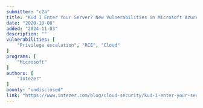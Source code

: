 ```yaml
---
submitter: "c2a"
title: "Kud I Enter Your Server? New Vulnerabilities in Microsoft Azure"
date: "2020-10-08"
added: "2024-11-03"
description: ""
vulnerabilities: [
    "Privilege escalation", "RCE", "Cloud"
]
programs: [
    "Microsoft"
]
authors: [
    "Intezer"
]
bounty: "undisclosed"
link: "https://www.intezer.com/blog/cloud-security/kud-i-enter-your-server-new-vulnerabilities-in-microsoft-azure/"
---
```




